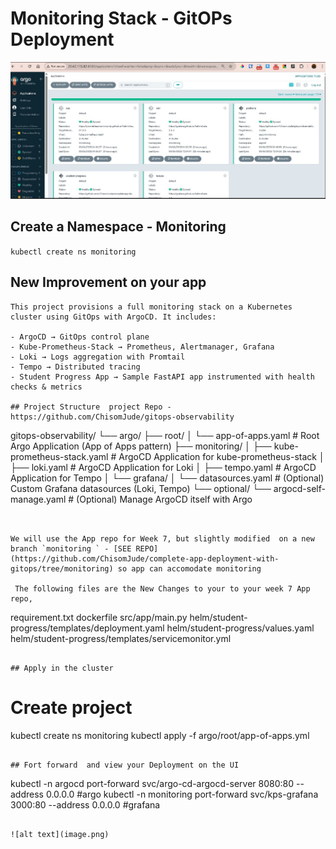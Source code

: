 # Monitoring Stack - GitOPs Deployment

![alt text](image-2.png)

## Create a Namespace - Monitoring

`kubectl create ns monitoring`


## New Improvement on your app 

```
This project provisions a full monitoring stack on a Kubernetes cluster using GitOps with ArgoCD. It includes:

- ArgoCD → GitOps control plane
- Kube-Prometheus-Stack → Prometheus, Alertmanager, Grafana
- Loki → Logs aggregation with Promtail
- Tempo → Distributed tracing
- Student Progress App → Sample FastAPI app instrumented with health checks & metrics

## Project Structure  project Repo - https://github.com/ChisomJude/gitops-observability
```
gitops-observability/
└── argo/
    ├── root/
    │   └── app-of-apps.yaml        # Root Argo Application (App of Apps pattern)
    ├── monitoring/
    │   ├── kube-prometheus-stack.yaml # ArgoCD Application for kube-prometheus-stack
    │   ├── loki.yaml                  # ArgoCD Application for Loki
    │   ├── tempo.yaml                 # ArgoCD Application for Tempo
    │   └── grafana/
    │       └── datasources.yaml       # (Optional) Custom Grafana datasources (Loki, Tempo)
    └── optional/
        └── argocd-self-manage.yaml    # (Optional) Manage ArgoCD itself with Argo

```


We will use the App repo for Week 7, but slightly modified  on a new branch `monitoring ` - [SEE REPO](https://github.com/ChisomJude/complete-app-deployment-with-gitops/tree/monitoring) so app can accomodate monitoring

 The following files are the New Changes to your to your week 7 App repo, 
```
requirement.txt
dockerfile
src/app/main.py
helm/student-progress/templates/deployment.yaml
helm/student-progress/values.yaml
helm/student-progress/templates/servicemonitor.yml
```

## Apply in the cluster 
```
# Create project
kubectl create ns monitoring
kubectl apply -f argo/root/app-of-apps.yml
```

## Fort forward  and view your Deployment on the UI
```
kubectl -n argocd port-forward svc/argo-cd-argocd-server 8080:80 --address 0.0.0.0  #argo
kubectl -n monitoring port-forward svc/kps-grafana 3000:80 --address 0.0.0.0 #grafana

```

![alt text](image.png)